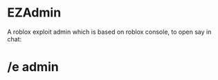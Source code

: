 # EZAdmin

A roblox exploit admin which is based on roblox console, to open say in chat:

# /e admin

